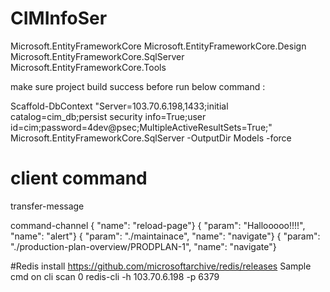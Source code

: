 # CIMInfoSer

Microsoft.EntityFrameworkCore
Microsoft.EntityFrameworkCore.Design
Microsoft.EntityFrameworkCore.SqlServer
Microsoft.EntityFrameworkCore.Tools

make sure project build success before run below command :

Scaffold-DbContext "Server=103.70.6.198,1433;initial catalog=cim_db;persist security info=True;user id=cim;password=4dev@psec;MultipleActiveResultSets=True;" Microsoft.EntityFrameworkCore.SqlServer -OutputDir Models -force

# client command 
transfer-message

command-channel
{ "name": "reload-page"}
{ "param": "Hallooooo!!!!", "name": "alert"}
{ "param": "./maintainace", "name": "navigate"}
{ "param": "./production-plan-overview/PRODPLAN-1", "name": "navigate"}

#Redis
install https://github.com/microsoftarchive/redis/releases
Sample cmd on cli
scan 0
redis-cli -h 103.70.6.198 -p 6379
